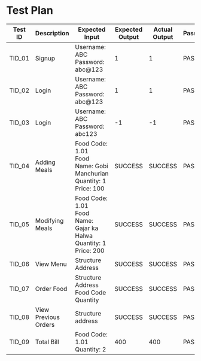 # Test Plan
|  Test ID | Description  | Expected Input  | Expected Output  | Actual Output  | Pass/Fail |
|---|---|---|---|---|---|
| TID_01  | Signup  | Username: ABC<br />Password: abc@123| 1  |1| PASS  |
| TID_02  | Login  | Username: ABC<br />Password: abc@123| 1  |1| PASS  |
| TID_03  | Login  | Username: ABC<br />Password: abc123| -1  |-1| PASS  |
| TID_04  | Adding Meals  |Food Code: 1.01<br />Food Name: Gobi Manchurian<br />Quantity: 1<br />Price: 100| SUCCESS  |SUCCESS| PASS  |
| TID_05  | Modifying Meals  |Food Code: 1.01<br />Food Name: Gajar ka Halwa<br />Quantity: 1<br />Price: 200| SUCCESS  |SUCCESS| PASS  |
| TID_06 | View Menu  | Structure Address| SUCCESS  |SUCCESS| PASS  |
| TID_07  | Order Food  |Structure Address<br />Food Code<br />Quantity| SUCCESS  |SUCCESS| PASS  |
| TID_08 | View Previous Orders  | Structure address| SUCCESS  |SUCCESS| PASS  |
| TID_09 | Total Bill  |Food Code: 1.01<br />Quantity: 2 | 400  |400| PASS  |
